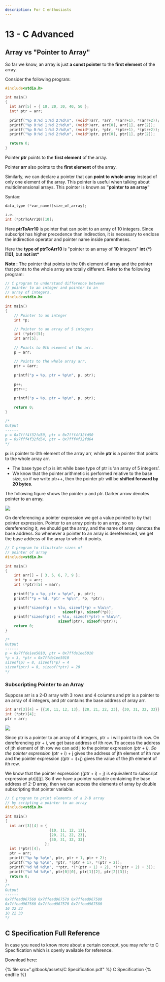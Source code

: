 ```yaml
---
description: For C enthusiasts
---
```


# 13 - C Advanced

## Array vs "Pointer to Array"

So far we know, an array is just **a const pointer** to the **first element** of the array.

Consider the following program:

```c
#include<stdio.h>
 
int main()
{
  int arr[5] = { 10, 20, 30, 40, 50 };
  int* ptr = arr;
 
  printf("%p 0:%d 1:%d 2:%d\n", (void*)arr, *arr, *(arr+1), *(arr+2));
  printf("%p 0:%d 1:%d 2:%d\n", (void*)arr, arr[0], arr[1], arr[2]);
  printf("%p 0:%d 1:%d 2:%d\n", (void*)ptr, *ptr, *(ptr+1), *(ptr+2));
  printf("%p 0:%d 1:%d 2:%d\n", (void*)ptr, ptr[0], ptr[1], ptr[2]);
  
  return 0;
}
```

Pointer **ptr** points to the **first element** of the array.&#x20;

Pointer **arr** also points to the **first element** of the array.&#x20;

Similarly, we can declare a pointer that can **point to whole array** instead of only one element of the array. This pointer is useful when talking about multidimensional arrays. This pointer is known as **"pointer to an array"**

Syntax:

```c
data_type (*var_name)[size_of_array];

i.e.
int (*ptrToArr10)[10];
```

Here **ptrToArr10** is pointer that can point to an array of 10 integers. Since subscript has higher precedence than indirection, it is necessary to enclose the indirection operator and pointer name inside parentheses.

Here the **type of ptrToArr10** is "pointer to an array of **10** integers"  **int (\*)\[10]**, but **not int\***

&#x20;**Note :** The pointer that points to the 0th element of array and the pointer that points to the whole array are totally different. Refer to the following program:

```c
// C program to understand difference between
// pointer to an integer and pointer to an
// array of integers.
#include<stdio.h>
 
int main()
{
    // Pointer to an integer
    int *p;
     
    // Pointer to an array of 5 integers
    int (*ptr)[5];
    int arr[5];
     
    // Points to 0th element of the arr.
    p = arr;
     
    // Points to the whole array arr.
    ptr = &arr;
     
    printf("p = %p, ptr = %p\n", p, ptr);
     
    p++;
    ptr++;
     
    printf("p = %p, ptr = %p\n", p, ptr);
     
    return 0;
}

/* 
Output 
------
p = 0x7fff4f32fd50, ptr = 0x7fff4f32fd50
p = 0x7fff4f32fd54, ptr = 0x7fff4f32fd64
*/
```

**p**: is pointer to 0th element of the array arr, while **ptr** is a pointer that points to the whole array arr. \
&#x20;

* The base type of p is int while base type of ptr is ‘an array of 5 integers’.
* We know that the pointer arithmetic is performed relative to the base size, so if we write ptr++, then the pointer ptr will be **shifted forward by 20 bytes**.

The following figure shows the pointer p and ptr. Darker arrow denotes pointer to an array.&#x20;

![](.gitbook/assets/ptr\_to\_arr.png)

On dereferencing a pointer expression we get a value pointed to by that pointer expression. Pointer to an array points to an array, so on dereferencing it, we should get the array, and the name of array denotes the base address. So whenever a pointer to an array is dereferenced, we get the base address of the array to which it points.

```c
// C program to illustrate sizes of
// pointer of array
#include<stdio.h>
 
int main()
{
    int arr[] = { 3, 5, 6, 7, 9 };
    int *p = arr;
    int (*ptr)[5] = &arr;
     
    printf("p = %p, ptr = %p\n", p, ptr);
    printf("*p = %d, *ptr = %p\n", *p, *ptr);
     
    printf("sizeof(p) = %lu, sizeof(*p) = %lu\n",
                          sizeof(p), sizeof(*p));
    printf("sizeof(ptr) = %lu, sizeof(*ptr) = %lu\n",
                        sizeof(ptr), sizeof(*ptr));
    return 0;
}

/*
Output 
------
p = 0x7ffde1ee5010, ptr = 0x7ffde1ee5010
*p = 3, *ptr = 0x7ffde1ee5010
sizeof(p) = 8, sizeof(*p) = 4
sizeof(ptr) = 8, sizeof(*ptr) = 20
*/
```

### &#x20;**Subscripting Pointer to an Array**

Suppose arr is a 2-D array with 3 rows and 4 columns and ptr is a pointer to an array of 4 integers, and ptr contains the base address of array arr.

```c
int arr[3][4] = {{10, 11, 12, 13}, {20, 21, 22, 23}, {30, 31, 32, 33}};
int (*ptr)[4];
ptr = arr;
```

![](.gitbook/assets/ptr\_to\_arr2.png)

Since ptr is a pointer to an array of 4 integers, ptr + i will point to ith row. On dereferencing ptr + i, we get base address of ith row. To access the address of jth element of ith row we can add j to the pointer expression _(ptr + i). So the pointer expression_ (ptr + i) + j gives the address of jth element of ith row and the pointer expression _(_(ptr + i)+j) gives the value of the jth element of ith row.&#x20;

We know that the pointer expression _(_(ptr + i) + j) is equivalent to subscript expression ptr\[i]\[j]. So if we have a pointer variable containing the base address of 2-D array, then we can access the elements of array by double subscripting that pointer variable.

```c
// C program to print elements of a 2-D array
// by scripting a pointer to an array
#include<stdio.h>
 
int main()
{
  int arr[3][4] = {
                    {10, 11, 12, 13},
                    {20, 21, 22, 23},
                    {30, 31, 32, 33}
                  };
  int (*ptr)[4];
  ptr = arr;
  printf("%p %p %p\n", ptr, ptr + 1, ptr + 2);
  printf("%p %p %p\n", *ptr, *(ptr + 1), *(ptr + 2));
  printf("%d %d %d\n", **ptr, *(*(ptr + 1) + 2), *(*(ptr + 2) + 3));
  printf("%d %d %d\n", ptr[0][0], ptr[1][2], ptr[2][3]);
  return 0;
}
/*
Output 
------
0x7ffead967560 0x7ffead967570 0x7ffead967580
0x7ffead967560 0x7ffead967570 0x7ffead967580
10 22 33
10 22 33
*/
```

## C Specification Full Reference

In case you need to know more about a certain concept, you may refer to C Specification which is openly available for reference.

Download here:

{% file src=".gitbook/assets/C Specification.pdf" %}
C Specification
{% endfile %}
